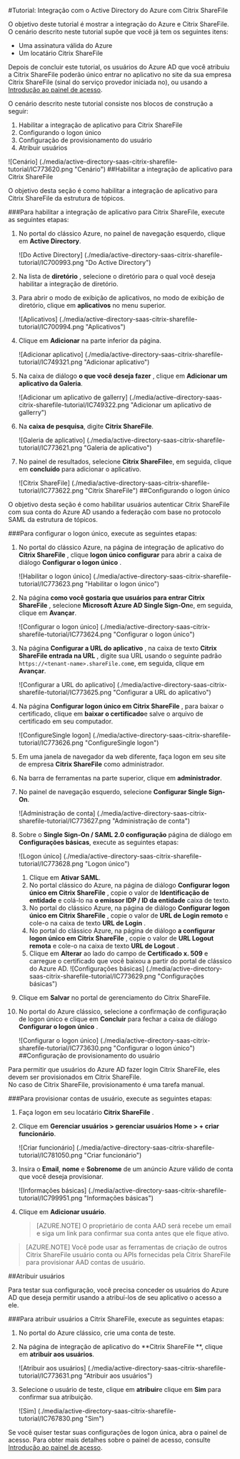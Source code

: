 <properties 
    pageTitle="Tutorial: Integração com o Active Directory do Azure com Citrix ShareFile | Microsoft Azure" 
    description="Saiba como usar o Citrix ShareFile com o Azure Active Directory para habilitar o logon único, provisionamento automatizado e muito mais!" 
    services="active-directory" 
    authors="jeevansd"  
    documentationCenter="na" 
    manager="femila"/>
<tags 
    ms.service="active-directory" 
    ms.devlang="na" 
    ms.topic="article" 
    ms.tgt_pltfrm="na" 
    ms.workload="identity" 
    ms.date="09/29/2016" 
    ms.author="jeedes" />

#<a name="tutorial-azure-active-directory-integration-with-citrix-sharefile"></a>Tutorial: Integração com o Active Directory do Azure com Citrix ShareFile

O objetivo deste tutorial é mostrar a integração do Azure e Citrix ShareFile.  
O cenário descrito neste tutorial supõe que você já tem os seguintes itens:

-   Uma assinatura válida do Azure
-   Um locatário Citrix ShareFile

Depois de concluir este tutorial, os usuários do Azure AD que você atribuiu a Citrix ShareFile poderão único entrar no aplicativo no site da sua empresa Citrix ShareFile (sinal do serviço provedor iniciada no), ou usando a [Introdução ao painel de acesso](active-directory-saas-access-panel-introduction.md).

O cenário descrito neste tutorial consiste nos blocos de construção a seguir:

1.  Habilitar a integração de aplicativo para Citrix ShareFile
2.  Configurando o logon único
3.  Configuração de provisionamento do usuário
4.  Atribuir usuários

![Cenário] (./media/active-directory-saas-citrix-sharefile-tutorial/IC773620.png "Cenário")
##<a name="enabling-the-application-integration-for-citrix-sharefile"></a>Habilitar a integração de aplicativo para Citrix ShareFile

O objetivo desta seção é como habilitar a integração de aplicativo para Citrix ShareFile da estrutura de tópicos.

###<a name="to-enable-the-application-integration-for-citrix-sharefile-perform-the-following-steps"></a>Para habilitar a integração de aplicativo para Citrix ShareFile, execute as seguintes etapas:

1.  No portal do clássico Azure, no painel de navegação esquerdo, clique em **Active Directory**.

    ![Do Active Directory] (./media/active-directory-saas-citrix-sharefile-tutorial/IC700993.png "Do Active Directory")

2.  Na lista de **diretório** , selecione o diretório para o qual você deseja habilitar a integração de diretório.

3.  Para abrir o modo de exibição de aplicativos, no modo de exibição de diretório, clique em **aplicativos** no menu superior.

    ![Aplicativos] (./media/active-directory-saas-citrix-sharefile-tutorial/IC700994.png "Aplicativos")

4.  Clique em **Adicionar** na parte inferior da página.

    ![Adicionar aplicativo] (./media/active-directory-saas-citrix-sharefile-tutorial/IC749321.png "Adicionar aplicativo")

5.  Na caixa de diálogo **o que você deseja fazer** , clique em **Adicionar um aplicativo da Galeria**.

    ![Adicionar um aplicativo de gallerry] (./media/active-directory-saas-citrix-sharefile-tutorial/IC749322.png "Adicionar um aplicativo de gallerry")

6.  Na **caixa de pesquisa**, digite **Citrix ShareFile**.

    ![Galeria de aplicativo] (./media/active-directory-saas-citrix-sharefile-tutorial/IC773621.png "Galeria de aplicativo")

7.  No painel de resultados, selecione **Citrix ShareFile**e, em seguida, clique em **concluído** para adicionar o aplicativo.

    ![Citrix ShareFile] (./media/active-directory-saas-citrix-sharefile-tutorial/IC773622.png "Citrix ShareFile")
##<a name="configuring-single-sign-on"></a>Configurando o logon único

O objetivo desta seção é como habilitar usuários autenticar Citrix ShareFile com sua conta do Azure AD usando a federação com base no protocolo SAML da estrutura de tópicos.

###<a name="to-configure-single-sign-on-perform-the-following-steps"></a>Para configurar o logon único, execute as seguintes etapas:

1.  No portal do clássico Azure, na página de integração de aplicativo do **Citrix ShareFile** , clique **logon único configurar** para abrir a caixa de diálogo **Configurar o logon único** .

    ![Habilitar o logon único] (./media/active-directory-saas-citrix-sharefile-tutorial/IC773623.png "Habilitar o logon único")

2.  Na página **como você gostaria que usuários para entrar Citrix ShareFile** , selecione **Microsoft Azure AD Single Sign-On**e, em seguida, clique em **Avançar**.

    ![Configurar o logon único] (./media/active-directory-saas-citrix-sharefile-tutorial/IC773624.png "Configurar o logon único")

3.  Na página **Configurar a URL do aplicativo** , na caixa de texto **Citrix ShareFile entrada na URL** , digite sua URL usando o seguinte padrão `https://<tenant-name>.shareFile.com`e, em seguida, clique em **Avançar**.

    ![Configurar a URL do aplicativo] (./media/active-directory-saas-citrix-sharefile-tutorial/IC773625.png "Configurar a URL do aplicativo")

4.  Na página **Configurar logon único em Citrix ShareFile** , para baixar o certificado, clique em **baixar o certificado**e salve o arquivo de certificado em seu computador.

    ![ConfigureSingle logon] (./media/active-directory-saas-citrix-sharefile-tutorial/IC773626.png "ConfigureSingle logon")

5.  Em uma janela de navegador da web diferente, faça logon em seu site de empresa **Citrix ShareFile** como administrador.

6.  Na barra de ferramentas na parte superior, clique em **administrador**.

7.  No painel de navegação esquerdo, selecione **Configurar Single Sign-On**.

    ![Administração de conta] (./media/active-directory-saas-citrix-sharefile-tutorial/IC773627.png "Administração de conta")

8.  Sobre o **Single Sign-On / SAML 2.0 configuração** página de diálogo em **Configurações básicas**, execute as seguintes etapas:

    ![Logon único] (./media/active-directory-saas-citrix-sharefile-tutorial/IC773628.png "Logon único")

    1.  Clique em **Ativar SAML**.
    2.  No portal clássico do Azure, na página de diálogo **Configurar logon único em Citrix ShareFile** , copie o valor de **Identificação de entidade** e colá-lo na **o emissor IDP / ID da entidade** caixa de texto.
    3.  No portal do clássico Azure, na página de diálogo **Configurar logon único em Citrix ShareFile** , copie o valor de **URL de Login remoto** e cole-o na caixa de texto **URL de Login** .
    4.  No portal do clássico Azure, na página de diálogo **a configurar logon único em Citrix ShareFile** , copie o valor de **URL Logout remota** e cole-o na caixa de texto **URL de Logout** .
    5.  Clique em **Alterar** ao lado do campo de **Certificado x. 509** e carregue o certificado que você baixou a partir do portal de clássico do Azure AD.
        ![Configurações básicas] (./media/active-directory-saas-citrix-sharefile-tutorial/IC773629.png "Configurações básicas")

9.  Clique em **Salvar** no portal de gerenciamento do Citrix ShareFile.

10. No portal do Azure clássico, selecione a confirmação de configuração de logon único e clique em **Concluir** para fechar a caixa de diálogo **Configurar o logon único** .

    ![Configurar o logon único] (./media/active-directory-saas-citrix-sharefile-tutorial/IC773630.png "Configurar o logon único")
##<a name="configuring-user-provisioning"></a>Configuração de provisionamento do usuário

Para permitir que usuários do Azure AD fazer login Citrix ShareFile, eles devem ser provisionados em Citrix ShareFile.  
No caso de Citrix ShareFile, provisionamento é uma tarefa manual.

###<a name="to-provision-a-user-accounts-perform-the-following-steps"></a>Para provisionar contas de usuário, execute as seguintes etapas:

1.  Faça logon em seu locatário **Citrix ShareFile** .

2.  Clique em **Gerenciar usuários \> gerenciar usuários Home \> + criar funcionário**.

    ![Criar funcionário] (./media/active-directory-saas-citrix-sharefile-tutorial/IC781050.png "Criar funcionário")

3.  Insira o **Email**, **nome** e **Sobrenome** de um anúncio Azure válido de conta que você deseja provisionar.

    ![Informações básicas] (./media/active-directory-saas-citrix-sharefile-tutorial/IC799951.png "Informações básicas")

4.  Clique em **Adicionar usuário**.

    >[AZURE.NOTE] O proprietário de conta AAD será recebe um email e siga um link para confirmar sua conta antes que ele fique ativo.

>[AZURE.NOTE] Você pode usar as ferramentas de criação de outros Citrix ShareFile usuário conta ou APIs fornecidas pela Citrix ShareFile para provisionar AAD contas de usuário.

##<a name="assigning-users"></a>Atribuir usuários

Para testar sua configuração, você precisa conceder os usuários do Azure AD que deseja permitir usando a atribuí-los de seu aplicativo o acesso a ele.

###<a name="to-assign-users-to-citrix-sharefile-perform-the-following-steps"></a>Para atribuir usuários a Citrix ShareFile, execute as seguintes etapas:

1.  No portal do Azure clássico, crie uma conta de teste.

2.  Na página de integração de aplicativo do **Citrix ShareFile **, clique em **atribuir aos usuários**.

    ![Atribuir aos usuários] (./media/active-directory-saas-citrix-sharefile-tutorial/IC773631.png "Atribuir aos usuários")

3.  Selecione o usuário de teste, clique em **atribuir**e clique em **Sim** para confirmar sua atribuição.

    ![Sim] (./media/active-directory-saas-citrix-sharefile-tutorial/IC767830.png "Sim")

Se você quiser testar suas configurações de logon única, abra o painel de acesso. Para obter mais detalhes sobre o painel de acesso, consulte [Introdução ao painel de acesso](active-directory-saas-access-panel-introduction.md).
